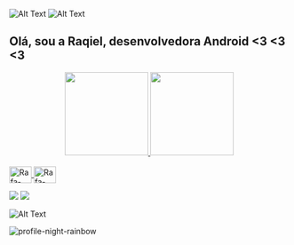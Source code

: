 
<div>
    
   ![Alt Text](https://lh3.googleusercontent.com/LuViEvi/SLBeHeKhtMI/AAAAAAAAC_g/o8C_7_24BSU/nz75.gif) ![Alt Text](https://lh3.googleusercontent.com/LuViEvi/SLBeHeKhtMI/AAAAAAAAC_g/o8C_7_24BSU/nz75.gif)  
  </div>


## Olá, sou a Raqiel, desenvolvedora Android <3 <3 <3

<div align="center">
  <a href="https://github.com/raqiel">
  <img height="150em" src="https://github-readme-stats.vercel.app/api?username=raqiel&show_icons=false&theme=dracula&include_all_commits=true&count_private=true"/>
  <img height="150em" src="https://github-readme-stats.vercel.app/api/top-langs/?username=raqiel&layout=compact&langs_count=7&theme=dracula"/>
</div>
<div style="display: inline_block"><br>
  <img align="center" alt="Rafa-React" height="30" width="40" src="https://cdn.jsdelivr.net/gh/devicons/devicon/icons/android/android-original.svg">
  <img align="center" alt="Rafa-HTML" height="30" width="40" src="https://cdn.jsdelivr.net/gh/devicons/devicon/icons/kotlin/kotlin-plain.svg">

</div>
  
  
   
    
<div> 
  
  <a href="https://www.instagram.com/raqiel/" target="_blank"><img src="https://img.shields.io/badge/-Instagram-%23E4405F?style=for-the-badge&logo=instagram&logoColor=white" target="_blank"></a>
  <a href="https://www.linkedin.com/in/raqiel/" target="_blank"><img src="https://img.shields.io/badge/-LinkedIn-%230077B5?style=for-the-badge&logo=linkedin&logoColor=white" target="_blank"></a> 
  </div>
  
  
  <div>
      
   ![Alt Text](http://lh4.ggpht.com/_ndXzavhlHGo/S66HvDAJsRI/AAAAAAAAAPo/qPSvt4Ocp8k/s400/beijos123.png)
      
  </div>
    
    
  ![profile-night-rainbow](https://user-images.githubusercontent.com/88684171/200045946-97659538-6f87-4afa-8ae6-20c70ff648d8.svg)
